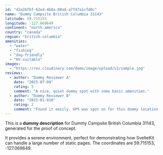 ```yaml
---
id: "d2a2bfbf-62ed-4b8a-80ad-a7f47a1cfd0c"
name: "Dummy Campsite British Columbia 31143"
latitude: 59.715153
longitude: -127.069649
continent: "north-america"
country: "canada"
region: "british-columbia"
amenities:
  - "water"
  - "fishing"
  - "dog-friendly"
  - "RV-suitable"
images:
  - "https://res.cloudinary.com/demo/image/upload/v1/sample.jpg"
reviews:
  - author: "Dummy Reviewer A"
    date: "2025-07-09"
    rating: 5
    comment: "A nice, quiet dummy spot with some basic amenities."
  - author: "Dummy Reviewer B"
    date: "2025-01-010"
    rating: 2
    comment: "Found it easily. GPS was spot on for this dummy location."
---
```


This is a **dummy description** for Dummy Campsite British Columbia 31143, generated for the proof of concept.

It provides a serene environment, perfect for demonstrating how SvelteKit can handle a large number of static pages. The coordinates are 59.715153, -127.069649.
